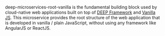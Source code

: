 deep-microservices-root-vanilla is the fundamental building block used by cloud-native web applications
built on top of [DEEP Framework](https://github.com/MitocGroup/deep-microservices-root-vanilla) and
[Vanilla JS](http://vanilla-js.com/). This microservice provides the root structure of the web application 
that is developed in vanilla / plain JavaScript, without using any framework like AngularJS or ReactJS.
